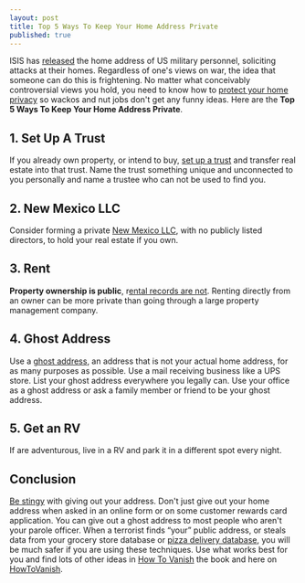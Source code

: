 ```yaml
---
layout: post
title: Top 5 Ways To Keep Your Home Address Private
published: true
---
```

<p>ISIS has <a href="http://thinkprogress.org/world/2015/03/23/3637539/isis-claims-hacked-military-data-servers-leaked-personnel-addresses/" target="_blank">released</a> the home address of US military personnel, soliciting attacks at their homes. Regardless of one's views on war, the idea that someone can do this is frightening. No matter what conceivably controversial views you hold, you need to know how to <a title="top 5 ways to keep your home address private" href="http://www.howtovanish.com/2015/03/top-5-ways-to-keep-your-home-address-private/" target="_blank">protect your home privacy</a> so wackos and nut jobs don't get any funny ideas. Here are the <strong>Top 5 Ways To Keep Your Home Address Private</strong>.</p>
<h2>1. Set Up A Trust</h2>
<p>If you already own property, or intend to buy, <a title="private trust" href="http://www.howtovanish.com/2011/03/address-lookup-versus-your-private-address/" target="_blank">set up a trust</a> and transfer real estate into that trust. Name the trust something unique and unconnected to you personally and name a trustee who can not be used to find you.</p>
<h2>2. New Mexico LLC</h2>
<p>Consider forming a private <a title="new mexico llc" href="https://www.myusacorporation.com/new-mexico/form-llc?ref=howtovanish" target="_blank">New Mexico LLC</a>, with no publicly listed directors, to hold your real estate if you own.</p>
<h2>3. Rent</h2>
<p><strong>Property ownership is public</strong>, r<a title="rental privacy" href="http://www.howtovanish.com/2011/03/address-lookup-versus-your-private-address/" target="_blank">ental records are not</a>. Renting directly from an owner can be more private than going through a large property management company.</p>
<h2>4. Ghost Address</h2>
<p>Use a <a title="ghost address" href="http://www.howtovanish.com/2012/05/physical-privacy-protecting-privacy-offline/" target="_blank">ghost address</a>, an address that is not your actual home address, for as many purposes as possible. Use a mail receiving business like a UPS store. List your ghost address everywhere you legally can. Use your office as a ghost address or ask a family member or friend to be your ghost address.</p>
<h2>5. Get an RV</h2>
<p>If are adventurous, live in a RV and park it in a different spot every night.</p>
<h2>Conclusion</h2>
<p><a title="keep address private" href="http://www.howtovanish.com/2010/04/keep-address-private/" target="_blank">Be stingy</a> with giving out your address. Don't just give out your home address when asked in an online form or on some customer rewards card application. You can give out a ghost address to most people who aren't your parole officer. When a terrorist finds “your” public address, or steals data from your grocery store database or <a title="pizza delivery fail" href="http://www.howtovanish.com/2010/08/pizza-delivery-fail/" target="_blank">pizza delivery database</a>, you will be much safer if you are using these techniques. Use what works best for you and find lots of other ideas in <a title="How To Vanish Book" href="http://www.howtovanish.com/products/how-to-vanish-book/" target="_blank">How To Vanish</a> the book and here on <a href="http://www.howtovanish.com/" target="_blank">HowToVanish</a>.</p>
